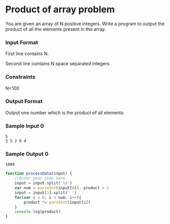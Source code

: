 # Product of array problem

You are given an array of N positive integers. Write a program to output the product of all the elements present in the array.

### Input Format

First line contains N.

Second line contains N space separated integers

### Constraints

N<100

### Output Format

Output one number which is the product of all elements.

### Sample Input 0

```
5
3 5 2 9 4
```

### Sample Output 0
```
1080
```

```javascript
function processData(input) {
    //Enter your code here
    input = input.split('\n')
    var num = parseInt(input[0]), product = 1
    input = input[1].split(' ')
    for(var i = 0; i < num; i++){
        product *= parseInt(input[i])
    }
    console.log(product)
}  
```


